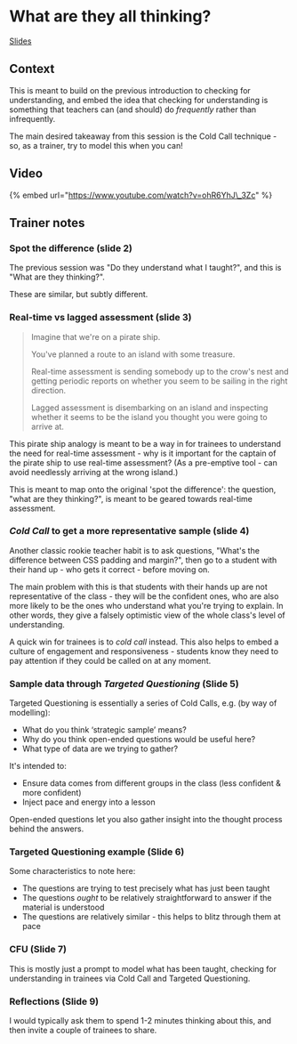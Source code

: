 # What are they all thinking?

[Slides](https://docs.google.com/presentation/d/1QIVyS-6oISrvXe7nO22DDzehBO02oYPx9I2FSutbnRg/edit?usp=sharing)

## Context

This is meant to build on the previous introduction to checking for understanding, and embed the idea that checking for understanding is something that teachers can \(and should\) do _frequently_ rather than infrequently.

The main desired takeaway from this session is the Cold Call technique - so, as a trainer, try to model this when you can!

## Video

{% embed url="https://www.youtube.com/watch?v=ohR6YhJ\_3Zc" %}

## Trainer notes

### Spot the difference \(slide 2\)

The previous session was "Do they understand what I taught?", and this is "What are they thinking?".

These are similar, but subtly different.

### Real-time vs lagged assessment \(slide 3\)

> Imagine that we're on a pirate ship.
>
> You've planned a route to an island with some treasure.
>
> Real-time assessment is sending somebody up to the crow's nest and getting periodic reports on whether you seem to be sailing in the right direction.
>
> Lagged assessment is disembarking on an island and inspecting whether it seems to be the island you thought you were going to arrive at.

This pirate ship analogy is meant to be a way in for trainees to understand the need for real-time assessment - why is it important for the captain of the pirate ship to use real-time assessment? \(As a pre-emptive tool - can avoid needlessly arriving at the wrong island.\)

This is meant to map onto the original 'spot the difference': the question, "what are they thinking?", is meant to be geared towards real-time assessment.

### _Cold Call_ to get a more representative sample \(slide 4\)

Another classic rookie teacher habit is to ask questions, "What's the difference between CSS padding and margin?", then go to a student with their hand up - who gets it correct - before moving on.

The main problem with this is that students with their hands up are not representative of the class - they will be the confident ones, who are also more likely to be the ones who understand what you're trying to explain. In other words, they give a falsely optimistic view of the whole class's level of understanding.

A quick win for trainees is to _cold call_ instead. This also helps to embed a culture of engagement and responsiveness - students know they need to pay attention if they could be called on at any moment.

### Sample data through _Targeted Questioning_ \(Slide 5\)

Targeted Questioning is essentially a series of Cold Calls, e.g. \(by way of modelling\):

* What do you think ‘strategic sample’ means?
* Why do you think open-ended questions would be useful here?
* What type of data are we trying to gather?

It's intended to:

* Ensure data comes from different groups in the class \(less confident & more confident\)
* Inject pace and energy into a lesson

Open-ended questions let you also gather insight into the thought process behind the answers.

### Targeted Questioning example \(Slide 6\)

Some characteristics to note here:

* The questions are trying to test precisely what has just been taught
* The questions _ought_ to be relatively straightforward to answer if the material is understood
* The questions are relatively similar - this helps to blitz through them at pace

### CFU \(Slide 7\)

This is mostly just a prompt to model what has been taught, checking for understanding in trainees via Cold Call and Targeted Questioning.

### Reflections \(Slide 9\)

I would typically ask them to spend 1-2 minutes thinking about this, and then invite a couple of trainees to share.

